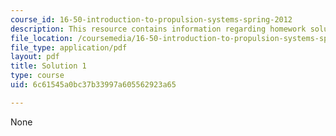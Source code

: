 ```yaml
---
course_id: 16-50-introduction-to-propulsion-systems-spring-2012
description: This resource contains information regarding homework solution 1.
file_location: /coursemedia/16-50-introduction-to-propulsion-systems-spring-2012/6c61545a0bc37b33997a605562923a65_MIT16_50S12_sol1.pdf
file_type: application/pdf
layout: pdf
title: Solution 1
type: course
uid: 6c61545a0bc37b33997a605562923a65

---
```

None